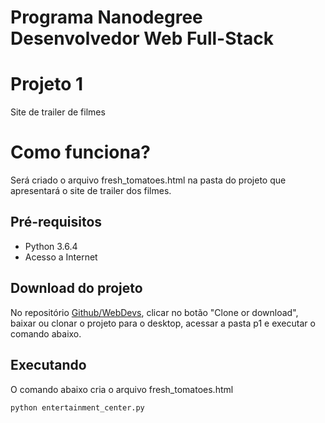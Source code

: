Programa Nanodegree Desenvolvedor Web Full-Stack
================================================

# Projeto 1
Site de trailer de filmes

# Como funciona?
Será criado o arquivo fresh_tomatoes.html na pasta do projeto que apresentará o site de trailer dos filmes.

## Pré-requisitos
- Python 3.6.4
- Acesso a Internet

## Download do projeto
No repositório [Github/WebDevs](https://github.com/wcqueiroz/WebDevs), clicar no botão "Clone or download", baixar ou clonar o projeto para o desktop, acessar a pasta p1 e executar o comando abaixo.

## Executando
O comando abaixo cria o arquivo fresh_tomatoes.html
```
python entertainment_center.py
```
